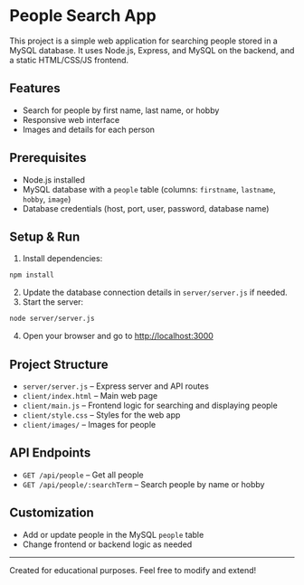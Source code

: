 # People Search App

This project is a simple web application for searching people stored in a MySQL database. It uses Node.js, Express, and MySQL on the backend, and a static HTML/CSS/JS frontend.

## Features
- Search for people by first name, last name, or hobby
- Responsive web interface
- Images and details for each person

## Prerequisites
- Node.js installed
- MySQL database with a `people` table (columns: `firstname`, `lastname`, `hobby`, `image`)
- Database credentials (host, port, user, password, database name)

## Setup & Run
1. Install dependencies:
  ```bash
  npm install
  ```
2. Update the database connection details in `server/server.js` if needed.
3. Start the server:
  ```bash
  node server/server.js
  ```
4. Open your browser and go to [http://localhost:3000](http://localhost:3000)

## Project Structure
- `server/server.js` – Express server and API routes
- `client/index.html` – Main web page
- `client/main.js` – Frontend logic for searching and displaying people
- `client/style.css` – Styles for the web app
- `client/images/` – Images for people

## API Endpoints
- `GET /api/people` – Get all people
- `GET /api/people/:searchTerm` – Search people by name or hobby

## Customization
- Add or update people in the MySQL `people` table
- Change frontend or backend logic as needed

---
Created for educational purposes. Feel free to modify and extend!